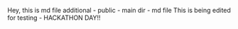 Hey, this is md file
additional - public - main dir - md file
This is being edited for testing - HACKATHON DAY!!

